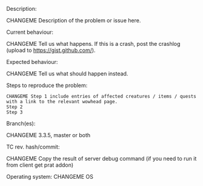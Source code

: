 

Description:

CHANGEME Description of the problem or issue here.

Current behaviour:

CHANGEME Tell us what happens. If this is a crash, post the crashlog (upload to https://gist.github.com/).

Expected behaviour:

CHANGEME Tell us what should happen instead.

Steps to reproduce the problem:

    CHANGEME Step 1 include entries of affected creatures / items / quests with a link to the relevant wowhead page.
    Step 2
    Step 3

Branch(es):

CHANGEME 3.3.5, master or both

TC rev. hash/commit:

CHANGEME Copy the result of server debug command (if you need to run it from client get prat addon)

Operating system: CHANGEME OS
